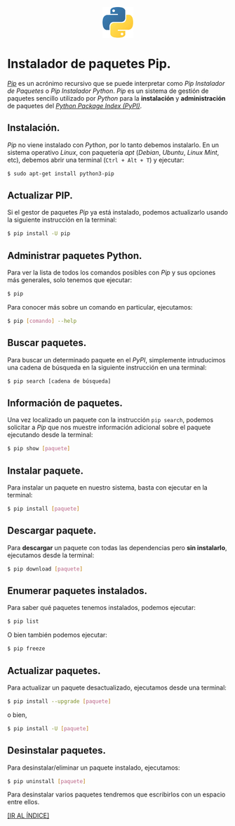 <p align = "center">
    <img src = "imagenes/logo_python.jpeg" />
</p>

# Instalador de paquetes Pip.

[*Pip*](https://es.wikipedia.org/wiki/Pip_(administrador_de_paquetes)) es un acrónimo recursivo que se puede interpretar como *Pip Instalador de Paquetes* o *Pip Instalador Python*. *Pip* es un sistema de gestión de paquetes sencillo utilizado por *Python* para la **instalación** y **administración** de paquetes del [*Python Package Index (PyPI)*](https://es.wikipedia.org/wiki/Python_Package_Index).

## Instalación.

*Pip* no viene instalado con *Python*, por lo tanto debemos instalarlo. En un sistema operativo *Linux*, con paquetería *apt* (*Debian*, *Ubuntu*, *Linux Mint*, etc), debemos abrir una terminal (`Ctrl + Alt + T`) y ejecutar:
```bash
$ sudo apt-get install python3-pip
```

## Actualizar PIP.

Si el gestor de paquetes *Pip* ya está instalado, podemos actualizarlo usando la siguiente instrucción en la terminal:
```bash
$ pip install -U pip
```

## Administrar paquetes Python.

Para ver la lista de todos los comandos posibles con *Pip* y sus opciones más generales, solo tenemos que ejecutar:
```bash
$ pip
```

Para conocer más sobre un comando en particular, ejecutamos:
```bash
$ pip [comando] --help
```

## Buscar paquetes.

Para buscar un determinado paquete en el *PyPI*, simplemente intruducimos una cadena de búsqueda en la siguiente instrucción en una terminal: 
```bash
$ pip search [cadena de búsqueda]
```

## Información de paquetes.

Una vez localizado un paquete con la instrucción `pip search`, podemos solicitar a *Pip* que nos muestre información adicional sobre el paquete ejecutando desde la terminal:
```bash
$ pip show [paquete]
```

## Instalar paquete.

Para instalar un paquete en nuestro sistema, basta con ejecutar en la terminal:
```bash
$ pip install [paquete]
```

## Descargar paquete.

Para **descargar** un paquete con todas las dependencias pero **sin instalarlo**, ejecutamos desde la terminal:
```bash
$ pip download [paquete]
```

## Enumerar paquetes instalados.

Para saber qué paquetes tenemos instalados, podemos ejecutar:
```bash
$ pip list
```
O bien también podemos ejecutar:
```bash
$ pip freeze
```

## Actualizar paquetes.

Para actualizar un paquete desactualizado, ejecutamos desde una terminal:
```bash
$ pip install --upgrade [paquete]
```
o bien,
```bash
$ pip install -U [paquete]
```

## Desinstalar paquetes.

Para desinstalar/eliminar un paquete instalado, ejecutamos:
```bash
$ pip uninstall [paquete]
```
Para desinstalar varios paquetes tendremos que escribirlos con un espacio entre ellos.

<a href = "README.md#indice">[IR AL ÍNDICE]</a>